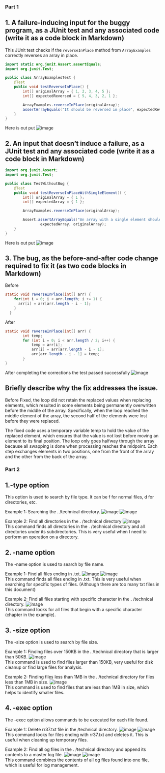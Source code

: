 ### Part 1
## 1. A failure-inducing input for the buggy program, as a JUnit test and any associated code (write it as a code block in Markdown)

This JUnit test checks if the `reverseInPlace` method from `ArrayExamples` correctly reverses an array in place.

```java
import static org.junit.Assert.assertEquals;
import org.junit.Test;

public class ArrayExamplesTest {
    @Test
    public void testReverseInPlace() {
        int[] originalArray = { 1, 2, 3, 4, 5 };
        int[] expectedReversed = { 5, 4, 3, 2, 1 };

        ArrayExamples.reverseInPlace(originalArray);
        assertArrayEquals("It should be reversed in place", expectedReversed, originalArray);
    }
}

```
Here is out put
![image](https://github.com/Awu-Lin/cse15l-lab-reports/assets/94472422/95a14240-8bb4-438b-bd71-a07a1b7b00bf)

## 2. An input that doesn’t induce a failure, as a JUnit test and any associated code (write it as a code block in Markdown)
```java
import org.junit.Assert;
import org.junit.Test;

public class TestWithoutBug {
    @Test
    public void testReverseInPlaceWithSingleElement() {
        int[] originalArray = { 1 };
        int[] expectedArray = { 1 };

        ArrayExamples.reverseInPlace(originalArray);

        Assert.assertArrayEquals("An array with a single element should remain unchanged when reversed in place",
                expectedArray, originalArray);
    }
}
```
Here is out put
![image](https://github.com/Awu-Lin/cse15l-lab-reports/assets/94472422/8a1c78dd-ff13-42d4-8f24-af2e152e41ed)

## 3. The bug, as the before-and-after code change required to fix it (as two code blocks in Markdown)

Before 

```java
static void reverseInPlace(int[] arr) {
    for(int i = 0; i < arr.length; i += 1) {
      arr[i] = arr[arr.length - i - 1];
    }
  }
```
After 
```java
static void reverseInPlace(int[] arr) {
        int temp;
        for (int i = 0; i < arr.length / 2; i++) {
            temp = arr[i];
            arr[i] = arr[arr.length - i - 1];
            arr[arr.length - i - 1] = temp;
        }
}
```
After completing the corrections the test passed successfully
![image](https://github.com/Awu-Lin/cse15l-lab-reports/assets/94472422/376aeb4b-1c2b-4072-abcc-75db0c9483e7)

## Briefly describe why the fix addresses the issue.
Before Fixed, the loop did not retain the replaced values when replacing elements, which resulted in some elements being permanently overwritten before the middle of the array. Specifically, when the loop reached the middle element of the array, the second half of the elements were lost before they were replaced.

The fixed code uses a temporary variable temp to hold the value of the replaced element, which ensures that the value is not lost before moving an element to its final position. The loop only goes halfway through the array because all swapping is done when processing reaches the midpoint. Each step exchanges elements in two positions, one from the front of the array and the other from the back of the array.

### Part 2
## 1.-type option
This option is used to search by file type. It can be f for normal files, d for directories, etc.

Example 1: Searching the . /technical directory.
![image](https://github.com/Awu-Lin/cse15l-lab-reports/assets/94472422/c4d65cc2-4429-408e-8d7a-9dc6b4de2541)
![image](https://github.com/Awu-Lin/cse15l-lab-reports/assets/94472422/c520ea30-6215-4b5d-8703-a3e0211473ca)

Example 2: Find all directories in the . /technical directory
![image](https://github.com/Awu-Lin/cse15l-lab-reports/assets/94472422/98b8630f-1cef-472a-8984-57efe3d9be43)\
This command finds all directories in the . /technical directory and all directories under its subdirectories. This is very useful when I need to perform an operation on a directory.

## 2. -name option
The -name option is used to search by file name.

Example 1: Find all files ending in .txt.
![image](https://github.com/Awu-Lin/cse15l-lab-reports/assets/94472422/7b0580b3-e81b-41bd-ae42-3ec0539c8f43)
![image](https://github.com/Awu-Lin/cse15l-lab-reports/assets/94472422/89392ed7-62b3-4943-ad0d-05b5ff2a543d)\
This command finds all files ending in .txt. This is very useful when searching for specific types of files. (Although there are too many txt files in this document)

Example 2: Find all files starting with specific character in the . /technical directory.
![image](https://github.com/Awu-Lin/cse15l-lab-reports/assets/94472422/47fe482c-cf0e-4c40-a8fc-ab9787fa660d)\
This command looks for all files that begin with a specific character (chapter in the example).

## 3. -size option
The -size option is used to search by file size.

Example 1: Finding files over 150KB in the . /technical directory that is larger than 50KB.
![image](https://github.com/Awu-Lin/cse15l-lab-reports/assets/94472422/8b5cc1ce-e9d3-400d-bc40-001a2f724b0c)\
This command is used to find files larger than 150KB, very useful for disk cleanup or find large files for analysis.

Example 2: Finding files less than 1MB in the . /technical directory for files less than 1MB in size.
![image](https://github.com/Awu-Lin/cse15l-lab-reports/assets/94472422/c244825d-49b3-4af5-a7c1-22acccea1827)\
This command is used to find files that are less than 1MB in size, which helps to identify smaller files.

## 4. -exec option
The -exec option allows commands to be executed for each file found.

Example 1: Delete rr37.txt file in the /technical directory.
![image](https://github.com/Awu-Lin/cse15l-lab-reports/assets/94472422/0c73bfd7-579c-4a60-8529-0ec463370168)
![image](https://github.com/Awu-Lin/cse15l-lab-reports/assets/94472422/5e5f6bfd-4efd-47c1-948b-f2ff16163f1f)\
This command looks for files ending with rr37.txt and deletes it. This is useful when cleaning up temporary files.

Example 2: Find all og files in the . /technical directory and append its contents to a master log file.
![image](https://github.com/Awu-Lin/cse15l-lab-reports/assets/94472422/71ca3e64-67a2-46b5-8e46-ba0f813dc933)
![image](https://github.com/Awu-Lin/cse15l-lab-reports/assets/94472422/8de9e8e7-bdfd-4178-be34-d3594a4686e6)\
This command combines the contents of all og files found into one file, which is useful for log management.



